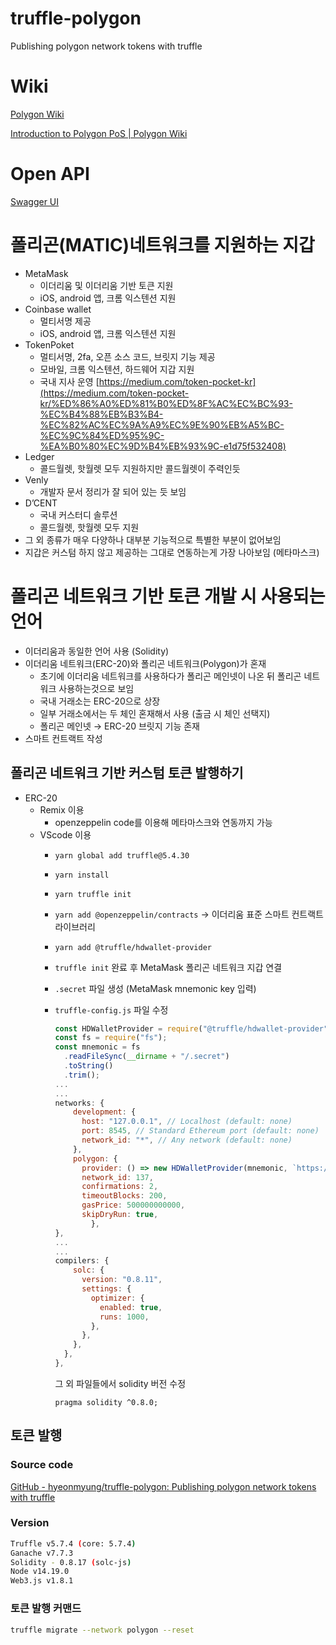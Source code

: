 # truffle-polygon
Publishing polygon network tokens with truffle


# Wiki

[Polygon Wiki](https://wiki.polygon.technology/ko/)

[Introduction to Polygon PoS | Polygon Wiki](https://wiki.polygon.technology/docs/develop/getting-started)

# Open API

[Swagger UI](https://open-api-staging.polygon.technology/api-docs/#/)

# 폴리곤(MATIC)네트워크를 지원하는 지갑

- MetaMask
    - 이더리움 및 이더리움 기반 토큰 지원
    - iOS, android 앱, 크롬 익스텐션 지원
- Coinbase wallet
    - 멀티서명 제공
    - iOS, android 앱, 크롬 익스텐션 지원
- TokenPoket
    - 멀티서명, 2fa, 오픈 소스 코드, 브릿지 기능 제공
    - 모바일, 크롬 익스텐션, 하드웨어 지갑 지원
    - 국내 지사 운영 [https://medium.com/token-pocket-kr](https://medium.com/token-pocket-kr/%ED%86%A0%ED%81%B0%ED%8F%AC%EC%BC%93-%EC%B4%88%EB%B3%B4-%EC%82%AC%EC%9A%A9%EC%9E%90%EB%A5%BC-%EC%9C%84%ED%95%9C-%EA%B0%80%EC%9D%B4%EB%93%9C-e1d75f532408)
- Ledger
    - 콜드월렛, 핫월렛 모두 지원하지만 콜드월렛이 주력인듯
- Venly
    - 개발자 문서 정리가 잘 되어 있는 듯 보임
- D’CENT
    - 국내 커스터디 솔루션
    - 콜드월렛, 핫월렛 모두 지원
- 그 외 종류가 매우 다양하나 대부분 기능적으로 특별한 부분이 없어보임
- 지갑은 커스텀 하지 않고 제공하는 그대로 연동하는게 가장 나아보임 (메타마스크)

# 폴리곤 네트워크 기반 토큰 개발 시 사용되는 언어

- 이더리움과 동일한 언어 사용 (Solidity)
- 이더리움 네트워크(ERC-20)와 폴리곤 네트워크(Polygon)가 혼재
    - 초기에 이더리움 네트워크를 사용하다가 폴리곤 메인넷이 나온 뒤 폴리곤 네트워크 사용하는것으로 보임
    - 국내 거래소는 ERC-20으로 상장
    - 일부 거래소에서는 두 체인 혼재해서 사용 (출금 시 체인 선택지)
    - 폴리곤 메인넷 → ERC-20 브릿지 기능 존재
- 스마트 컨트랙트 작성

## 폴리곤 네트워크 기반 커스텀 토큰 발행하기

- ERC-20
    - Remix 이용
        - openzeppelin code를 이용해 메타마스크와 연동까지 가능
    - VScode 이용
        - `yarn global add truffle@5.4.30`
        - `yarn install`
        - `yarn truffle init`
        - `yarn add @openzeppelin/contracts` → 이더리움 표준 스마트 컨트랙트 라이브러리
        - `yarn add @truffle/hdwallet-provider`
        - `truffle init` 완료 후 MetaMask 폴리곤 네트워크 지갑 연결
        - `.secret` 파일 생성 (MetaMask mnemonic key 입력)
        - `truffle-config.js` 파일 수정
            
            ```jsx
            const HDWalletProvider = require("@truffle/hdwallet-provider");
            const fs = require("fs");
            const mnemonic = fs
              .readFileSync(__dirname + "/.secret")
              .toString()
              .trim();
            ...
            ...
            networks: {
                development: {
                  host: "127.0.0.1", // Localhost (default: none)
                  port: 8545, // Standard Ethereum port (default: none)
                  network_id: "*", // Any network (default: none)
                },
                polygon: {
                  provider: () => new HDWalletProvider(mnemonic, `https://polygon-rpc.com`),
                  network_id: 137,
                  confirmations: 2,
                  timeoutBlocks: 200,
                  gasPrice: 500000000000,
                  skipDryRun: true,
            		},
            },
            ...
            ...
            compilers: {
                solc: {
                  version: "0.8.11",
                  settings: {
                    optimizer: {
                      enabled: true,
                      runs: 1000,
                    },
                  },
                },
              },
            },
            ```
            
            그 외 파일들에서 solidity 버전 수정 
            
            ```solidity
            pragma solidity ^0.8.0;
            ```
            

## 토큰 발행

### Source code

[GitHub - hyeonmyung/truffle-polygon: Publishing polygon network tokens with truffle](https://github.com/hyeonmyung/truffle-polygon)

### Version

```bash
Truffle v5.7.4 (core: 5.7.4)
Ganache v7.7.3
Solidity - 0.8.17 (solc-js)
Node v14.19.0
Web3.js v1.8.1
```

### 토큰 발행 커맨드

```bash
truffle migrate --network polygon --reset
```
